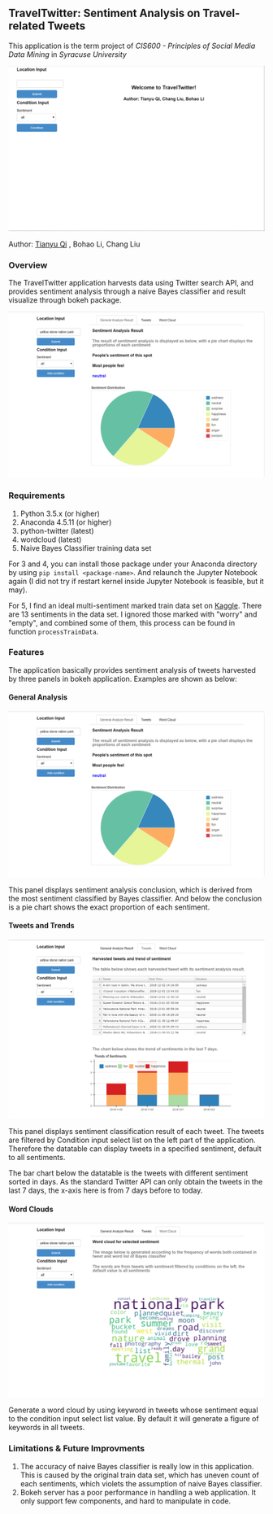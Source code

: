 ## TravelTwitter: Sentiment Analysis on Travel-related Tweets ##

This application is the term project of *CIS600 - Principles of Social Media Data Mining* in *Syracuse University*

![welcome](Examples/welcome.png)

Author: [Tianyu Qi](https://www.linkedin.com/in/tianyu-qi-477a25147/) , Bohao Li, Chang Liu

### Overview ###

The TravelTwitter application harvests data using Twitter search API, and provides sentiment analysis through a naive Bayes classifier and result visualize through bokeh package.

![general](Examples/general.png)

### Requirements ###

 1. Python     3.5.x (or higher)
 2. Anaconda   4.5.11 (or higher)
 3. python-twitter (latest)
 4. wordcloud (latest)
 5. Naive Bayes Classifier training data set

 For 3 and 4, you can install those package under your Anaconda directory by using ```pip install <package-name>```. And relaunch the Jupyter Notebook again (I did not try if restart kernel inside Jupyter Notebook is feasible, but it may).

 For 5, I find an ideal multi-sentiment marked train data set on [Kaggle](https://www.kaggle.com/c/sa-emotions/data). There are 13 sentiments in the data set. I ignored those marked with "worry" and "empty", and combined some of them, this process can be found in function ```processTrainData```.

### Features ###

The application basically provides sentiment analysis of tweets harvested by three panels in bokeh application. Examples are shown as below:

#### General Analysis ####

![general](Examples/general.png)

This panel displays sentiment analysis conclusion, which is derived from the most sentiment classified by Bayes classifier. And below the conclusion is a pie chart shows the exact proportion of each sentiment.

#### Tweets and Trends ####

![Tweets and Trends](Examples/tweets.png)

This panel displays sentiment classification result of each tweet. The tweets are filtered by Condition input select list on the left part of the application. Therefore the datatable can display tweets in a specified sentiment, default to all sentiments.

The bar chart below the datatable is the tweets with different sentiment sorted in days. As the standard Twitter API can only obtain the tweets in the last 7 days, the x-axis here is from 7 days before to today.

#### Word Clouds ####

![word cloud](Examples/wordClouds.png)

Generate a word cloud by using keyword in tweets whose sentiment equal to the condition input select list value. By default it will generate a figure of keywords in all tweets.

### Limitations & Future Improvments ###

 1. The accuracy of naive Bayes classifier is really low in this application. This is caused by the original train data set, which has uneven count of each sentiments, which violets the assumption of naive Bayes classifier.
 2. Bokeh server has a poor performance in handling a web application. It only support few components, and hard to manipulate in code.